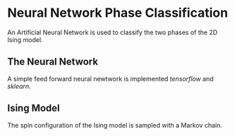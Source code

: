 # Neural Network Phase Classification
An Artificial Neural Network is used to classify the two phases of the 2D Ising model.

## The Neural Network
A simple feed forward neural newtwork is implemented *tensorflow* and *sklearn*.

## Ising Model
The spin configuration of the Ising model is sampled with a Markov chain.
